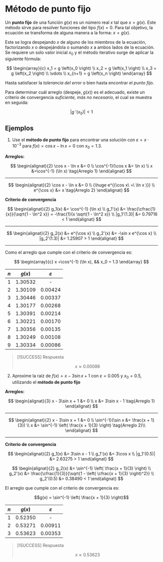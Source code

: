 # Método de punto fijo

Un **punto fijo** de una función $g \left(x \right)$ es un número real $x$ tal
que $x=g \left(x \right)$. Este método sirve para resolver funciones del tipo
$f \left(x \right) = 0$. Para tal objetivo, la ecuación se transforma de alguna
manera a la forma: $x = g \left(x \right)$.

Este se logra despejando $x$ de alguno de los miembros de la ecuación,
factorizando $x$ o despejándola o sumando $x$ a ambos lados de la ecuación. Se
requiere un solo valor inicial $x_0$ y el método iterativo surge de aplicar la
siguiente fórmula:

$$
\begin{array}{c}
x_1 = g \left(x_0 \right) \\
x_2 = g \left(x_1 \right) \\
x_3 = g \left(x_2 \right) \\
\vdots \\
x_{n+1} = g \left(x_n \right)
\end{array}
$$

Hasta satisfacer la _tolerancia del error_ o bien hasta encontrar el _punto
fijo_.

Para determinar cuál arreglo (despeje, $g(x)$) es el adecuado, existe un
criterio de convergencia _suficiente, más no necesario_, el cual se muestra en
seguida:

$$\lvert g\:' \left(x_0 \right) \rvert < 1$$

## Ejemplos

1. Use el **método de punto fijo** para encontrar una solución con
   $\varepsilon = x \cdot 10^{-3}$ para $f(x) = \cos x - \ln x = 0$ con
   $x_0 = 1.3$.

**Arreglos:**

$$
\begin{alignat}{2}
\cos x - \ln x &= 0 \\
\cos^{-1}(\cos x &= \ln x) \\
x &=\cos^{-1} (\ln x) \tag{Arreglo 1}
\end{alignat}
$$

---

$$
\begin{alignat}{2}
\cos x - \ln x &= 0 \\
 {\huge e^{(\cos x\ =\ \ln x )}}  \\
e^{\cos x} &= x \tag{Arreglo 2}
\end{alignat}
$$

**Criterio de convergencia**

$$
\begin{alignat}{2}
g_1(x) &= \cos^{-1} (\ln x) \\
g_1'(x) &= \frac{\cfrac{1}{x}}{\sqrt{1 - \ln^2 x}}
=  -\frac{1}{x \sqrt{1 - \ln^2 x}} \\
|g_1'(1.3)| &= 0.79716 < 1
\end{alignat}
$$

---

$$
\begin{alignat}{2}
g_2(x) &= e^{\cos x} \\
g_2'(x) &= -\sin x e^{\cos x} \\
|g_2'(1.3)| &= 1.25907 > 1
\end{alignat}
$$

---

Como el arreglo que cumple con el criterio de convergencia es:

$$
\begin{array}{c}
x =\cos^{-1} (\ln x), && x_0 = 1.3
\end{array}
$$

| $n$ | $g(x)$  |   $ε$   |
| :-: | :-----: | :-----: |
|  1  | 1.30532 |    -    |
|  2  | 1.30109 | 0.00424 |
|  3  | 1.30446 | 0.00337 |
|  4  | 1.30177 | 0.00268 |
|  5  | 1.30391 | 0.00214 |
|  6  | 1.30221 | 0.00170 |
|  7  | 1.30356 | 0.00135 |
|  8  | 1.30249 | 0.00108 |
|  9  | 1.30334 | 0.00086 |

> [!SUCCESS] Respuesta
>
> $$x \approx 0.00086$$

2. Aproxime la raíz de $f(x) = x-3\sin x + 1$ con $\varepsilon = 0.005$ y
   $x_0 = 0.5$, utilizando el **método de punto fijo**

**Arreglos:**

$$
\begin{alignat}{3}
x - 3\sin x + 1 &= 0 \\
x &= 3\sin x - 1 \tag{Arreglo 1}
\end{alignat}
$$

---

$$
\begin{alignat}{2}
x - 3\sin x + 1 &= 0 \\
\sin^{-1}(\sin x &= \frac{x + 1}{3}) \\
x &= \sin^{-1} \left( \frac{x + 1}{3} \right) \tag{Arreglo 2}\\
\end{alignat}
$$

---

**Criterio de convergencia**

$$
\begin{alignat}{2}
g_1(x) &= 3\sin x - 1 \\
g_1'(x) &= 3\cos x \\
|g_1'(0.5)| &= 2.63275 > 1
\end{alignat}
$$

$$
\begin{alignat}{2}
g_2(x) &= \sin^{-1} \left( \frac{x + 1}{3} \right) \\
g_2'(x) &= \frac{\cfrac{1}{3}}{\sqrt{1 - \left( \cfrac{x + 1}{3} \right)^2}} \\
g_2'(0.5) &= 0.38490 < 1
\end{alignat}
$$

El arreglo que cumple con el criterio de convergencia es:

$$g(x) = \sin^{-1} \left( \frac{x + 1}{3} \right)$$

| $n$ | $g(x)$  |   $ε$   |
| :-: | :-----: | :-----: |
|  1  | 0.52350 |    -    |
|  2  | 0.53271 | 0.00911 |
|  3  | 0.53623 | 0.00353 |

> [!SUCCESS] Respuesta
>
> $$x \approx 0.53623$$

